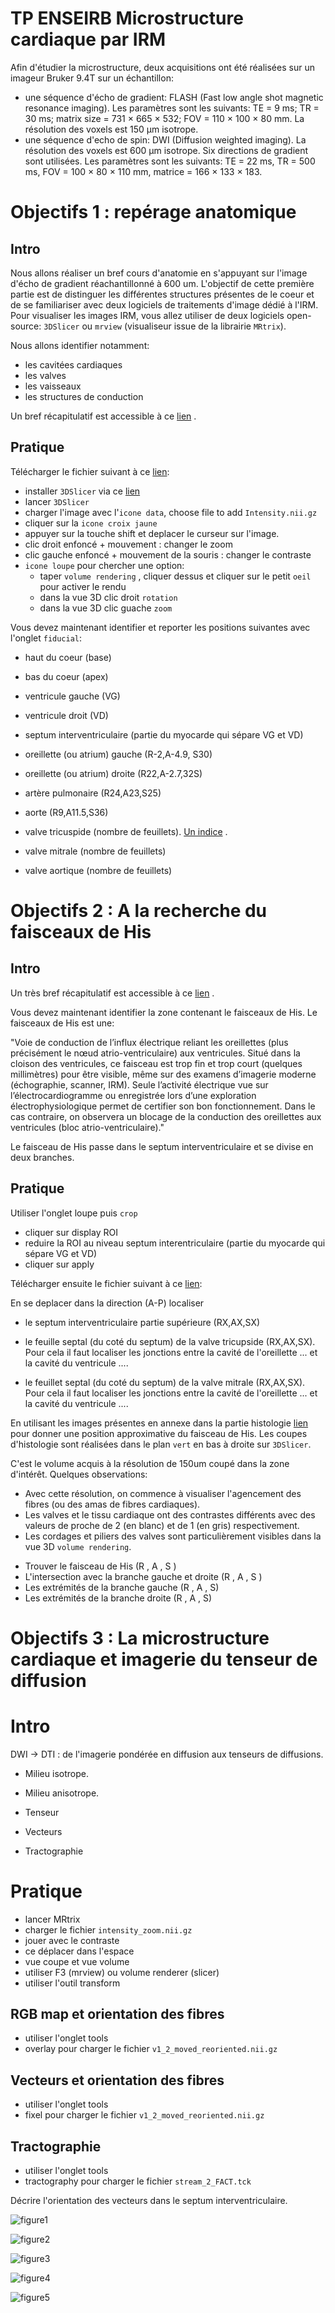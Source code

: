  # TP ENSEIRB Microstructure cardiaque par IRM

Afin d'étudier la microstructure, deux acquisitions ont été réalisées sur un imageur Bruker 9.4T sur un échantillon:

- une séquence d'écho de gradient: FLASH (Fast low angle shot magnetic resonance imaging). Les paramètres sont les suivants: TE = 9  ms;  TR = 30  ms;  matrix size = 731 × 665 × 532;  FOV = 110 × 100 × 80 mm. La résolution des voxels est 150 μm isotrope.
- une séquence d'echo de spin: DWI (Diffusion weighted imaging). La résolution des voxels est 600 μm isotrope.  Six directions de gradient sont utilisées. Les paramètres sont les suivants: TE = 22  ms, TR = 500  ms,  FOV = 100 × 80 × 110  mm, matrice = 166 × 133 × 183. 


# Objectifs 1 : repérage anatomique

## Intro

Nous allons réaliser un bref cours d'anatomie en s'appuyant sur l'image d'écho de gradient réachantillonné à 600 um. L'objectif de cette première partie est de distinguer les différentes structures présentes de le coeur et de se familiariser avec deux logiciels de traitements d'image dédié à l'IRM. Pour visualiser les images IRM, vous allez utiliser de deux logiciels open-source: `3DSlicer` ou `mrview` (visualiseur issue de la librairie `MRtrix`).   

Nous allons identifier notamment:

* les cavitées cardiaques
* les valves
* les vaisseaux
* les structures de conduction


Un bref récapitulatif est accessible à ce [lien](Annexes/README.md) .

## Pratique

 Télécharger le fichier suivant à ce [lien](https://filesender.renater.fr/?s=download&token=85c51a13-900b-49aa-adf7-bdcb4c372feb):
 
- installer `3DSlicer` via ce [lien](https://download.slicer.org/) 
- lancer `3DSlicer`  
- charger l'image avec l'`icone data`, choose file to add `Intensity.nii.gz`
- cliquer sur la `icone croix jaune`
- appuyer sur la touche shift et deplacer le curseur sur l'image.
- clic droit enfoncé + mouvement : changer le zoom
- clic gauche enfoncé + mouvement de la souris : changer le contraste
- `icone loupe` pour chercher une option:
   - taper `volume rendering` , cliquer dessus et cliquer sur le petit `oeil` pour activer le rendu 
	- dans la vue 3D clic droit `rotation`
	- dans la vue 3D clic guache `zoom`


Vous devez maintenant identifier et reporter les positions suivantes avec l'onglet `fiducial`:

* haut du coeur (base)

* bas du coeur (apex)

* ventricule gauche (VG)

* ventricule droit (VD)

* septum interventriculaire (partie du myocarde qui sépare VG et VD) 

* oreillette (ou atrium) gauche (R-2,A-4.9, S30)

* oreillette (ou atrium) droite (R22,A-2.7,32S)

* artère pulmonaire (R24,A23,S25)

* aorte (R9,A11.5,S36)

* valve tricuspide (nombre de feuillets). [Un indice](https://fr.wikipedia.org/wiki/Valve_tricuspide) .

* valve mitrale (nombre de feuillets)

* valve aortique (nombre de feuillets)


# Objectifs 2 : A la recherche du faisceaux de His

## Intro

Un très bref récapitulatif est accessible à ce [lien](Annexes/README.md) .

Vous devez maintenant identifier la zone contenant le faisceaux de His. Le faisceaux de His est une:

"Voie de conduction de l’influx électrique reliant les oreillettes (plus précisément le nœud atrio-ventriculaire) aux ventricules. Situé dans la cloison des ventricules, ce faisceau est trop fin et trop court (quelques millimètres) pour être visible, même sur des examens d’imagerie moderne (échographie, scanner, IRM). Seule l’activité électrique vue sur l’électrocardiogramme ou enregistrée lors d’une exploration électrophysiologique permet de certifier son bon fonctionnement. Dans le cas contraire, on observera un blocage de la conduction des oreillettes aux ventricules (bloc atrio-ventriculaire)." 

Le faisceau de His passe dans le septum interventriculaire et se divise en deux branches.

## Pratique

Utiliser l'onglet loupe puis `crop`
 - cliquer sur display ROI
 - reduire la ROI au niveau septum interentriculaire (partie du myocarde qui sépare VG et VD) 
 - cliquer sur apply
 
 
 Télécharger ensuite le fichier suivant à ce [lien](https://filesender.renater.fr/?s=download&token=85c51a13-900b-49aa-adf7-bdcb4c372feb):

En se deplacer dans la direction (A-P) localiser 

* le septum interventriculaire partie supérieure (RX,AX,SX)

* le feuille septal (du coté du septum) de la valve tricupside (RX,AX,SX). Pour cela il faut localiser les jonctions entre la cavité de l'oreillette ... et la cavité du ventricule ....

* le feuillet septal (du coté du septum) de la valve mitrale (RX,AX,SX). Pour cela il faut localiser les jonctions entre la cavité de l'oreillette ... et la cavité du ventricule ....

En utilisant les images présentes en annexe dans la partie histologie [lien](Annexes/README.md) pour donner une position approximative du faisceau de His. Les coupes d'histologie sont réalisées dans le plan `vert` en bas à droite sur `3DSlicer`.

C'est le volume acquis à la résolution de 150um coupé dans la zone d'intérêt. Quelques observations:

- Avec cette résolution, on commence à visualiser l'agencement des fibres (ou des amas de fibres cardiaques). 
- Les valves et le tissu cardiaque ont des contrastes différents avec des valeurs de proche de 2 (en blanc) et de 1 (en gris) respectivement.
- Les cordages et piliers des valves sont particulièrement visibles dans la vue 3D `volume rendering`. 

* Trouver le faisceau de His (R , A , S ) 
* L'intersection avec la branche gauche et droite (R , A , S )
* Les extrémités de la branche gauche (R , A , S) 
* Les extrémités de la branche droite (R , A , S) 


# Objectifs 3 : La microstructure cardiaque et imagerie du tenseur de diffusion

# Intro 

 DWI -> DTI : de l'imagerie pondérée en diffusion aux tenseurs de diffusions. 

- Milieu isotrope.
- Milieu anisotrope.

- Tenseur
- Vecteurs
- Tractographie 

# Pratique

- lancer MRtrix  
- charger le fichier `intensity_zoom.nii.gz`
- jouer avec le contraste
- ce déplacer dans l'espace
- vue coupe et vue volume 
- utiliser F3 (mrview) ou volume renderer (slicer)
- utiliser l'outil transform

## RGB map et orientation des fibres
- utiliser l'onglet tools
- overlay pour charger le fichier `v1_2_moved_reoriented.nii.gz`

## Vecteurs et orientation des fibres
- utiliser l'onglet tools
- fixel pour charger le fichier `v1_2_moved_reoriented.nii.gz`

## Tractographie
- utiliser l'onglet tools
- tractography pour charger le fichier `stream_2_FACT.tck`


Décrire l'orientation des vecteurs dans le septum interventriculaire.



![figure1](Figures/screenshot0000.png)

![figure2](Figures/screenshot0003.png)

![figure3](Figures/screenshot0004.png)

![figure4](Figures/screenshot0005.png)

![figure5](Figures/screenshot0001.png)

